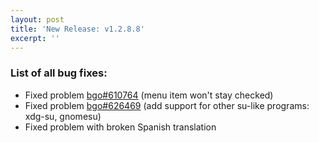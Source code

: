 ```yaml
---
layout: post
title: 'New Release: v1.2.8.8'
excerpt: ''
---
```


### List of all bug fixes:

* Fixed problem [bgo#610764](https://bugzilla.gnome.org/show_bug.cgi?id=610764) (menu item won't stay checked)
* Fixed problem [bgo#626469](https://bugzilla.gnome.org/show_bug.cgi?id=626469) (add support for other su-like programs: xdg-su, gnomesu)
* Fixed problem with broken Spanish translation

